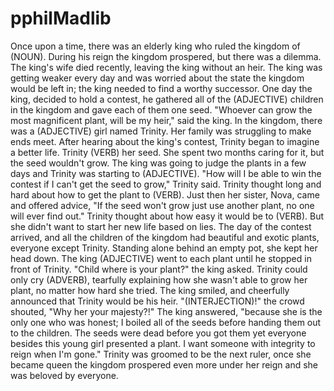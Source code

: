 # pphilMadlib
Once upon a time, there was an elderly king who ruled the kingdom of (NOUN). During his reign the kingdom prospered, but there was a dilemma. The king's wife died recently, leaving the king without an heir.
The king was getting weaker every day and was worried about the state the kingdom would be left in; the king needed to find a worthy successor. One day the king, decided to hold a contest, he gathered all of the (ADJECTIVE) children in the kingdom and gave each of them one seed. 
"Whoever can grow the most magnificent plant, will be my heir," said the king. In the kingdom, there was a (ADJECTIVE) girl named Trinity.
Her family was struggling to make ends meet. After hearing about the king's contest, Trinity began to imagine a better life. Trinity (VERB) her seed. 
She spent two months caring for it, but the seed wouldn't grow. The king was going to judge the plants in a few days and Trinity was starting to (ADJECTIVE). 
"How will I be able to win the contest if I can't get the seed to grow," Trinity said. Trinity thought long and hard about how to get the plant to (VERB). Just then her sister, Nova, came and offered advice, "If the seed won't grow just use another plant, no one will ever find out." Trinity thought about how easy it would be to (VERB). But she didn't want to start her new life based on lies. The day of the contest arrived, and all the children of the kingdom had beautiful and exotic plants, everyone except Trinity. 
Standing alone behind an empty pot, she kept her head down. The king (ADJECTIVE) went to each plant until he stopped in front of Trinity. "Child where is your plant?" the king asked. Trinity could only cry (ADVERB), tearfully explaining how she wasn't able to grow her plant, no matter how hard she tried. The king smiled, and cheerfully announced that Trinity would be his heir. "(INTERJECTION)!" the crowd shouted, "Why her your majesty?!" The king answered, "because she is the only one who was honest; I boiled all of the seeds before handing them out to the children. The seeds were dead before you got them yet everyone besides this young girl presented a plant. I want someone with integrity to reign when I'm gone." Trinity was groomed to be the next ruler, once she became queen the kingdom prospered even more under her reign and she was beloved by everyone.
